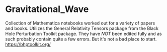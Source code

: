 # Gravitational_Wave
Collection of Mathematica notebooks worked out for a variety of papers and books.  Utilizes the General Relativity Tensors package from the Black Hole Perturbation Toolkit package.  They have *NOT* been edited fully and as such probably contain quite a few errors.  But it's not a bad place to start.
https://bhptoolkit.org/
